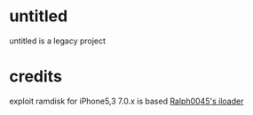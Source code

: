 # untitled  
untitled is a legacy project  

# credits
exploit ramdisk for iPhone5,3 7.0.x is based [Ralph0045's iloader](https://github.com/Ralph0045/iloader)  
